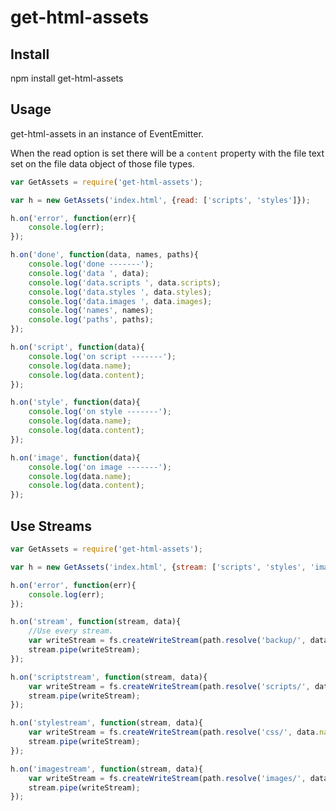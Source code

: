 get-html-assets
===============

Install
-------
npm install get-html-assets

Usage
-----

get-html-assets in an instance of EventEmitter.

When the read option is set there will be a `content` property with the file text set on the file data object of those file types.

```javascript
var GetAssets = require('get-html-assets');

var h = new GetAssets('index.html', {read: ['scripts', 'styles']});

h.on('error', function(err){
    console.log(err);
});

h.on('done', function(data, names, paths){
    console.log('done -------');
    console.log('data ', data);
    console.log('data.scripts ', data.scripts);
    console.log('data.styles ', data.styles);
    console.log('data.images ', data.images);
    console.log('names', names);
    console.log('paths', paths);
});

h.on('script', function(data){
    console.log('on script -------');
    console.log(data.name);
    console.log(data.content);
});

h.on('style', function(data){
    console.log('on style -------');
    console.log(data.name);
    console.log(data.content);
});

h.on('image', function(data){
    console.log('on image -------');
    console.log(data.name);
    console.log(data.content);
});
```

Use Streams
-----------

```javascript
var GetAssets = require('get-html-assets');

var h = new GetAssets('index.html', {stream: ['scripts', 'styles', 'images']});

h.on('error', function(err){
    console.log(err);
});

h.on('stream', function(stream, data){
    //Use every stream.
    var writeStream = fs.createWriteStream(path.resolve('backup/', data.name));
    stream.pipe(writeStream);
});

h.on('scriptstream', function(stream, data){
    var writeStream = fs.createWriteStream(path.resolve('scripts/', data.name));
    stream.pipe(writeStream);
});

h.on('stylestream', function(stream, data){
    var writeStream = fs.createWriteStream(path.resolve('css/', data.name));
    stream.pipe(writeStream);
});

h.on('imagestream', function(stream, data){
    var writeStream = fs.createWriteStream(path.resolve('images/', data.name));
    stream.pipe(writeStream);
});
```
